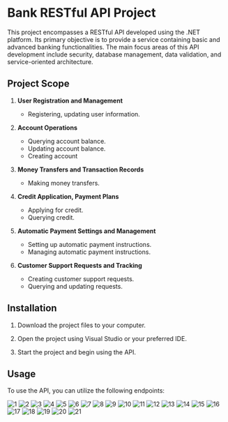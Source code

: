 # Bank RESTful API Project

This project encompasses a RESTful API developed using the .NET platform. Its primary objective is to provide a service containing basic and advanced banking functionalities.
The main focus areas of this API development include security, database management, data validation, and service-oriented architecture.

## Project Scope

1. **User Registration and Management**
   - Registering, updating user information.

2. **Account Operations**
   - Querying account balance.
   - Updating account balance.
   - Creating account

3. **Money Transfers and Transaction Records**
   - Making money transfers.

4. **Credit Application, Payment Plans**
   - Applying for credit.
   - Querying credit.

5. **Automatic Payment Settings and Management**
   - Setting up automatic payment instructions.
   - Managing automatic payment instructions.

6. **Customer Support Requests and Tracking**
   - Creating customer support requests.
   - Querying and updating requests.

## Installation

1. Download the project files to your computer.

2. Open the project using Visual Studio or your preferred IDE.
 
3. Start the project and begin using the API.

## Usage

To use the API, you can utilize the following endpoints:

![1](https://github.com/safatosun/Fimple-.Net-Bootcamp/assets/110028593/1d596438-c50b-4596-8e80-58fbff3b910a)
![2](https://github.com/safatosun/Fimple-.Net-Bootcamp/assets/110028593/824fc862-7373-4a00-8ea0-8844a3ec8d78)
![3](https://github.com/safatosun/Fimple-.Net-Bootcamp/assets/110028593/4b087960-2057-4e6f-bf85-c665463ba707)
![4](https://github.com/safatosun/Fimple-.Net-Bootcamp/assets/110028593/0a05917c-40b8-44d0-a283-a07c90660d4e)
![5](https://github.com/safatosun/Fimple-.Net-Bootcamp/assets/110028593/a7f727b0-4ab2-416a-828a-3c2c8ad69617)
![6](https://github.com/safatosun/Fimple-.Net-Bootcamp/assets/110028593/38089b42-0e86-4f19-94e2-90822a4ef578)
![7](https://github.com/safatosun/Fimple-.Net-Bootcamp/assets/110028593/b691b873-8283-4657-bff3-12d22dba61e8)
![8](https://github.com/safatosun/Fimple-.Net-Bootcamp/assets/110028593/2a8e4329-eb92-4423-9c91-5db6fd2e7a6e)
![9](https://github.com/safatosun/Fimple-.Net-Bootcamp/assets/110028593/53ba284f-ccb6-4c34-8043-6e7d8ad972b0)
![10](https://github.com/safatosun/Fimple-.Net-Bootcamp/assets/110028593/fd2a87eb-1de0-492e-bce7-13786454ed48)
![11](https://github.com/safatosun/Fimple-.Net-Bootcamp/assets/110028593/374a135f-58fc-49b9-bc0f-0455fa6c4f2b)
![12](https://github.com/safatosun/Fimple-.Net-Bootcamp/assets/110028593/231007d8-692f-4d1d-bbd5-bb7a4de6ede2)
![13](https://github.com/safatosun/Fimple-.Net-Bootcamp/assets/110028593/56e63ca6-8ab7-40c6-a57f-15f953fcfc62)
![14](https://github.com/safatosun/Fimple-.Net-Bootcamp/assets/110028593/3b7bbe3a-c494-4d4b-9b7c-544a001cdf3b)
![15](https://github.com/safatosun/Fimple-.Net-Bootcamp/assets/110028593/5b658490-b7f6-44cf-afbc-1fa76b1558a9)
![16](https://github.com/safatosun/Fimple-.Net-Bootcamp/assets/110028593/9f40384d-3d5f-4835-a49b-e17012afcf5f)
![17](https://github.com/safatosun/Fimple-.Net-Bootcamp/assets/110028593/ca124349-a62a-46c0-91b9-7e668722d6a8)
![18](https://github.com/safatosun/Fimple-.Net-Bootcamp/assets/110028593/0987e12f-499d-48d7-9631-2058d129e991)
![19](https://github.com/safatosun/Fimple-.Net-Bootcamp/assets/110028593/4464b052-7bf2-417b-9a60-898ecd29ea4a)
![20](https://github.com/safatosun/Fimple-.Net-Bootcamp/assets/110028593/07fde776-c6a5-43f5-9956-7f8b71f46a42)
![21](https://github.com/safatosun/Fimple-.Net-Bootcamp/assets/110028593/fabc6add-0a47-4ef1-9a7f-0b5ac28f0cbe)

